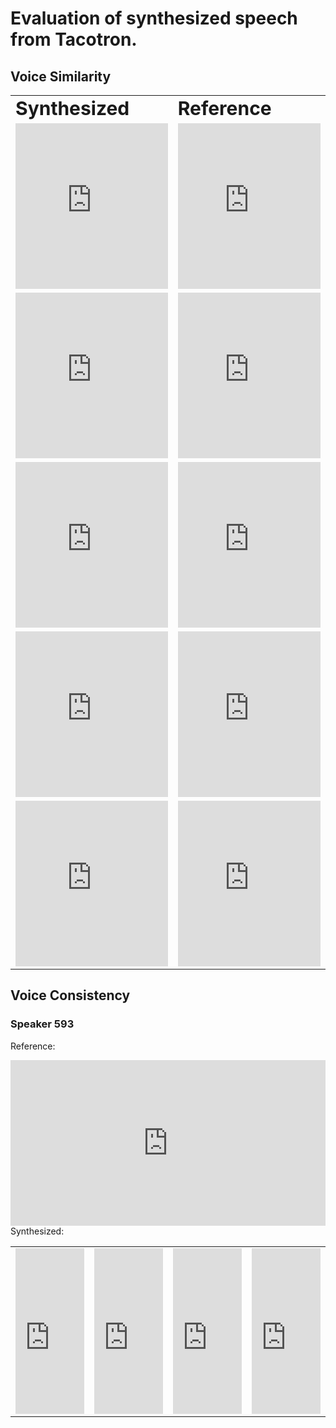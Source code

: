 # Evaluation of synthesized speech from Tacotron. 
## Voice Similarity
<table border="0">
 <tr>
    <td><b style="font-size:30px">Synthesized</b></td>
    <td><b style="font-size:30px">Reference</b></td>
 </tr>
 <tr>
    <td><iframe width="100%" height="265" src="https://clyp.it/txihd4fg/widget" frameborder="0"></iframe></td>
    <td><iframe width="100%" height="265" src="https://clyp.it/kbqtvmku/widget" frameborder="0"></iframe></td>
</tr>
 <tr>
    <td><iframe width="100%" height="265" src="https://clyp.it/4qwt1jml/widget" frameborder="0"></iframe></td>
    <td><iframe width="100%" height="265" src="https://clyp.it/uuu2bete/widget" frameborder="0"></iframe></td>
</tr>
 <tr>
    <td><iframe width="100%" height="265" src="https://clyp.it/ma1fz5pr/widget" frameborder="0"></iframe></td>
    <td><iframe width="100%" height="265" src="https://clyp.it/tfumi3xw/widget" frameborder="0"></iframe></td>
</tr>
 <tr>
    <td><iframe width="100%" height="265" src="https://clyp.it/xcfrgwgf/widget" frameborder="0"></iframe></td>
    <td><iframe width="100%" height="265" src="https://clyp.it/255oqg1f/widget" frameborder="0"></iframe></td>
</tr>
 <tr>
    <td><iframe width="100%" height="265" src="https://clyp.it/qtny3urx/widget" frameborder="0"></iframe></td>
    <td><iframe width="100%" height="265" src="https://clyp.it/narfcbdk/widget" frameborder="0"></iframe> </td>
</tr>
</table>

## Voice Consistency
### Speaker 593
Reference:
<iframe width="100%" height="265" src="https://clyp.it/a4fokxol/widget" frameborder="0"></iframe>
Synthesized:
<table border="0">
<tr>
    <td><iframe width="100%" height="265" src="https://clyp.it/fqzyjlrc/widget" frameborder="0"></iframe></td>
    <td><iframe width="100%" height="265" src="https://clyp.it/pacjftvu/widget" frameborder="0"></iframe></td>
 <td><iframe width="100%" height="265" src="https://clyp.it/4tp0kff1/widget" frameborder="0"></iframe></td>
    <td><iframe width="100%" height="265" src="https://clyp.it/n5jsuqbk/widget" frameborder="0"></iframe></td>
</tr>
</table>






